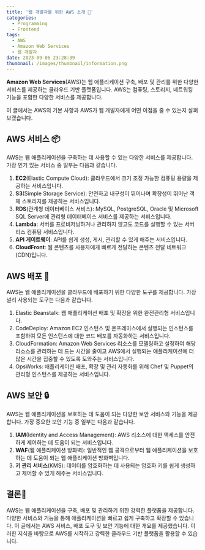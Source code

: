 ```yaml
---
title: '웹 개발자를 위한 AWS 소개 🚀'
categories:
  - Programming
  - Frontend
tags:
  - AWS
  - Amazon Web Services
  - 웹 개발자
date: 2023-09-06 23:28:39
thumbnail: /images/thumbnail/information.png
---
```


**Amazon Web Services**(AWS)는 웹 애플리케이션 구축, 배포 및 관리를 위한 다양한 서비스를 제공하는 클라우드 기반 플랫폼입니다. AWS는 컴퓨팅, 스토리지, 네트워킹 기능을 포함한 다양한 서비스를 제공합니다.

이 글에서는 AWS의 기본 사항과 AWS가 웹 개발자에게 어떤 이점을 줄 수 있는지 살펴보겠습니다.

## AWS 서비스 📦

AWS는 웹 애플리케이션을 구축하는 데 사용할 수 있는 다양한 서비스를 제공합니다. 가장 인기 있는 서비스 중 일부는 다음과 같습니다.

1. **EC2**(Elastic Compute Cloud): 클라우드에서 크기 조정 가능한 컴퓨팅 용량을 제공하는 서비스입니다.
2. **S3**(Simple Storage Service): 안전하고 내구성이 뛰어나며 확장성이 뛰어난 객체 스토리지를 제공하는 서비스입니다.
3. **RDS**(관계형 데이터베이스 서비스): MySQL, PostgreSQL, Oracle 및 Microsoft SQL Server에 관리형 데이터베이스 서비스를 제공하는 서비스입니다.
4. **Lambda**: 서버를 프로비저닝하거나 관리하지 않고도 코드를 실행할 수 있는 서버리스 컴퓨팅 서비스입니다.
5. **API 게이트웨이**: API를 쉽게 생성, 게시, 관리할 수 있게 해주는 서비스입니다.
6. **CloudFront**: 웹 콘텐츠를 사용자에게 빠르게 전달하는 콘텐츠 전달 네트워크(CDN)입니다.

## AWS 배포 🚀

AWS는 웹 애플리케이션을 클라우드에 배포하기 위한 다양한 도구를 제공합니다. 가장 널리 사용되는 도구는 다음과 같습니다.

1. Elastic Beanstalk: 웹 애플리케이션 배포 및 확장을 위한 완전관리형 서비스입니다.
2. CodeDeploy: Amazon EC2 인스턴스 및 온프레미스에서 실행되는 인스턴스를 포함하여 모든 인스턴스에 대한 코드 배포를 자동화하는 서비스입니다.
3. CloudFormation: Amazon Web Services 리소스를 모델링하고 설정하여 해당 리소스를 관리하는 데 드는 시간을 줄이고 AWS에서 실행되는 애플리케이션에 더 많은 시간을 집중할 수 있도록 도와주는 서비스입니다.
4. OpsWorks: 애플리케이션 배포, 확장 및 관리 자동화를 위해 Chef 및 Puppet의 관리형 인스턴스를 제공하는 서비스입니다.

## AWS 보안 🔒

AWS는 웹 애플리케이션을 보호하는 데 도움이 되는 다양한 보안 서비스와 기능을 제공합니다. 가장 중요한 보안 기능 중 일부는 다음과 같습니다.

1. **IAM**(Identity and Access Management): AWS 리소스에 대한 액세스를 안전하게 제어하는 ​​데 도움이 되는 서비스입니다.
2. **WAF**(웹 애플리케이션 방화벽): 일반적인 웹 공격으로부터 웹 애플리케이션을 보호하는 데 도움이 되는 웹 애플리케이션 방화벽입니다.
3. **키 관리 서비스**(KMS): 데이터를 암호화하는 데 사용되는 암호화 키를 쉽게 생성하고 제어할 수 있게 해주는 서비스입니다.

## 결론🔑

AWS는 웹 애플리케이션을 구축, 배포 및 관리하기 위한 강력한 플랫폼을 제공합니다. 다양한 서비스와 기능을 통해 애플리케이션을 빠르고 쉽게 구축하고 확장할 수 있습니다. 이 글에서는 AWS 서비스, 배포 도구 및 보안 기능에 대한 개요를 제공했습니다. 이러한 지식을 바탕으로 AWS를 시작하고 강력한 클라우드 기반 플랫폼을 활용할 수 있습니다.
